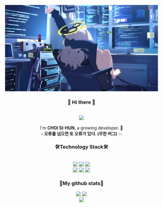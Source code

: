 <div align="center">
  <img src="./header_background_image.jpg"/>
  <h3> 👋 Hi there 👋 </h3>
  <br>
  <a href="mailto:sihun.choi@email.rhya-network.kro.kr"><img src="https://img.shields.io/badge/MY EMAIL-EA4335?style=for-the-badge&logo=Gmail&logoColor=white"link=mailto:sihun.choi@email.rhya-network.kro.kr"/></a>
  <p>
  I'm <strong>CHOI SI-HUN</strong>, a growing developer. 🌱 <br>
  <strong>- 오류를 넘으면 또 오류가 있다. (무한 버그)</strong> 💥
  </p>
  <h3>🛠<strong>Technology Stack🛠</strong></h3>
  </br>
  <img src="https://img.shields.io/badge/.NET-512BD4?style=for-the-badge&logo=.NET&logoColor=white"/>
  <img src="https://img.shields.io/badge/Android-3DDC84?style=for-the-badge&logo=Android&logoColor=white"/>
  <img src="https://img.shields.io/badge/Java-007396?style=for-the-badge&logo=Java&logoColor=white"/>
  </br>
    <img src="https://img.shields.io/badge/nextjs-000000?style=for-the-badge&logo=next.js&logoColor=white"/>
  <img src="https://img.shields.io/badge/Mysql-F7DF1E?style=for-the-badge&logo=MySQL&logoColor=black"/>
  <img src="https://img.shields.io/badge/node.js-339933?style=for-the-badge&logo=Node.js&logoColor=white">
    
  <h3>🧷<strong>My github stats</strong>🧷</h3>
  <img src="https://github-readme-stats.vercel.app/api/top-langs/?username=fkdldkRhya&layout=compact&theme=tokyonight" height="150vh" />
  <img src="https://github-readme-streak-stats.herokuapp.com/?user=fkdldkRhya&theme=tokyonight" height="150vh"/>
  </br>
  <img src="https://github-profile-summary-cards.vercel.app/api/cards/profile-details?username=fkdldkRhya&theme=nord_dark" width="660vw" />
</div>
